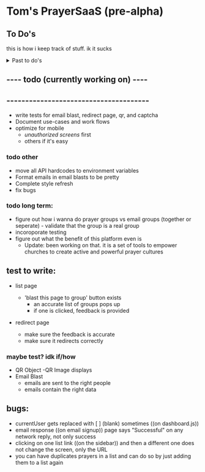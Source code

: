 # Tom's PrayerSaaS (pre-alpha)

## To Do's
this is how i keep track of stuff.  ik it sucks

<details >
<summary>Past to do's</summary>

### todo pre 5/27
- prayer GETall GETone GETme PUT
- group GET PUT

### todo 5/27
- move groups to bottom of sidebar
- layout prayer cards like google keep
- 'add prayer' as a button w/ popup 
    
### todo 6/14 (and other dates before)
- refactor app into more disconnected components

- research routing
    - set up an individual page for prayers using rounting

- distinguish 'data for this user' from 'all data'
    - API: get prayers by group 
    - API: user object (prayers, groups)


### todo 6/15 
- refactor Dashboard into more components
    - seperate add prayer button into its own thing
    - seperate {user}'s prayers into its own thing

- set up more routing    https://reactrouter.com/web/guides/quick-start 
    - make myPrayers and individualPrayers replace the current area that add a prayer and {user}'s prayers occupy


### todo july
- create static URL pages that can un-authorized accept prayers to a specific destination.  Make this url the destination of ^
        - something like /addPrayerTo/group/:id
            - only load page successfully if :id is valid
                - create a new endpoint for unvalidated people to submit a groupid to see if its real and accepts unauthorized
        - create a new API endpoint that can unauthorized check if a group accpets unauthorized requests
            - i need to refactor all of prayer to have fields like 
                - source
                - prayerGroupID
                - fullName
            - prayergroups need fields
                - accepts_unauthorized_requests

- blast a list to an email group
    - create a 'email groups' tab on sidebar to view all the groups infos


- create a QR code to accept prayers into a group
    - use this npm: https://www.npmjs.com/package/react-qrcode-logo 
    - create a microservice that lets you create QR codes and choose what to link them to and change what they link to
        -   have a dynamo table of key/destination pairs where key is the URL generated for the QR (and the value of the code)
            and the destination is where you are redirected todo
    
    
- captcha 



### todo july
- add captcha to accept prayer (currently just on email signup)


</details> 
<!-- End of "Past to do's dropdown" -->





##  ---- todo (currently working on)  ----
##  --------------------------------------
- write tests for email blast, redirect page, qr, and captcha
- Document use-cases and work flows
- optimize for mobile 
    -  *unauthorized screens* first
    - others if it's easy 



### todo other 
- move all API hardcodes to environment variables
- Format emails in email blasts to be pretty 
- Complete style refresh
- fix bugs

### todo long term: 
- figure out how i wanna do prayer groups vs email groups (together or seperate)
        - validate that the group is a real group
- incoroporate testing
- figure out what the benefit of this platform even is
    - Update: been working on that.  it is a set of tools to empower churches to create active and powerful prayer cultures



## test to write:      
- list page 
    - 'blast this page to group' button exists
        - an accurate list of groups pops up
        - if one is clicked, feedback is provided

- redirect page
    - make sure the feedback is accurate
    - make sure it redirects correctly


### maybe test? idk if/how
- QR Object
    -QR Image displays
- Email Blast
    - emails are sent to the right people
    - emails contain the right data





## bugs: 
   - currentUser gets replaced with [ ] (blank) sometimes ((on dashboard.js))
   - email response ((on email signup)) page says "Successful" on any network reply, not only success
   - clicking on one list link ((on the sidebar)) and then a different one does not change the screen, only the URL
   - you can have duplicates prayers in a list and can do so by just adding them to a list again 





